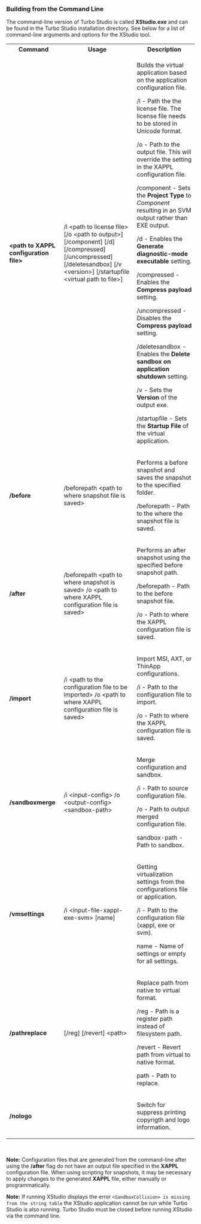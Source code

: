### Building from the Command Line

The command-line version of Turbo Studio is called <b>XStudio.exe</b> and can be found in the Turbo Studio installation directory. See below for a list of command-line arguments and options for the XStudio tool.

<table>
	<tr>
		<th>Command</th>
		<th>Usage</th>
		<th>Description</th>
	</tr>
	<tr>
        <td><strong><span>&lt;path to XAPPL configuration file&gt;</span></strong></td>
        <td><span>/l &lt;path to license file&gt; [/o &lt;path to output&gt;] [/component] [/d] [/compressed] [/uncompressed] [/deletesandbox] [/v &lt;version&gt;] [/startupfile &lt;virtual path to file&gt;]</span></td>
        <td>
            <p>Builds the virtual application based on the application configuration file.</p>
            <p>/l - Path the the license file. <span>The license file needs to be stored in Unicode format.</span></p>
            <p>/o - Path to the output file. This will override the setting in the XAPPL <span>configuration </span>file.</p>
            <p>/component - Sets the <strong>Project Type</strong> to <em>Component</em> resulting in an SVM output rather than EXE output.&nbsp;</p>
            <p>/d - Enables the <strong>Generate diagnostic-mode executable </strong>setting.</p>
            <p>/compressed - Enables the <strong>Compress payload</strong> setting.</p>
            <p>/uncompressed - Disables the <strong>Compress payload</strong> setting.</p>
            <p>/deletesandbox - Enables the <strong>Delete sandbox on application shutdown</strong> setting.</p>
            <p>/v - Sets the <strong>Version </strong>of the output exe.</p>
            <p>/startupfile - Sets the <strong>Startup File</strong> of the virtual application.</p>
        </td>
    </tr>
    <tr>
        <td>
            <p><strong>/before</strong></p>
        </td>
        <td>/beforepath &lt;path to where snapshot file is saved&gt;</td>
        <td>
            <p>Performs a before snapshot and saves the snapshot to the specified folder.</p>
            <p>/beforepath - Path to the where the snapshot file is saved.</p>
        </td>
    </tr>
    <tr>
        <td>
            <p><strong>/after</strong></p>
        </td>
        <td>
            <p>/beforepath &lt;path to where snapshot is saved&gt; /o &lt;path to where XAPPL configuration file is saved&gt;</p>
        </td>
        <td>
            <p>Performs an after snapshot using the specified before snapshot path.</p>
            <p>/beforepath - Path to the before snapshot file.</p>
            <p>/o - Path to where the XAPPL configuration file is saved.</p>
        </td>
    </tr>
    <tr>
        <td>
             <p><strong>/import</strong></p>
        </td>
        <td>/i &lt;path to the configuration file to be imported&gt; /o <span>&lt;path to where XAPPL configuration file is saved&gt;</span></td>
        <td>
            <p>Import MSI, AXT, or ThinApp configurations.</p>
            <p>/i - Path to the configuration file to import.</p>
            <p>/o - Path to where the <span>XAPPL configuration file is saved.</span></p>
        </td>
    </tr>
    <tr>
        <td>
             <p><strong>/sandboxmerge</strong></p>
        </td>
        <td>/i &lt;input-config&gt; /o &lt;output-config&gt; &lt;sandbox-path&gt;</td>
        <td>
            <p>Merge configuration and sandbox.</p>
            <p>/i - Path to source configuration file.</p>
            <p>/o - Path to output merged configuration file.</p>
            <p>sandbox-path - Path to sandbox.</p>
        </td>
    </tr>
    <tr>
        <td>
             <p><strong>/vmsettings</strong></p>
        </td>
        <td>/i &lt;input-file-xappl-exe-svm&gt [name]</td>
        <td>
            <p>Getting virtualization settings from the configurations file or application.</p>
            <p>/i - Path to the configuration file (xappl, exe or svm).</p>
            <p>name - Name of settings or empty for all settings.</p>
        </td>
    </tr>
    <tr>
        <td>
             <p><strong>/pathreplace</strong></p>
        </td>
        <td>[/reg] [/revert] &lt;path&gt</td>
        <td>
            <p>Replace path from native to virtual format.</p>
            <p>/reg - Path is a register path instead of filesystem path.</p>
            <p>/revert - Revert path from virtual to native format.</p>
            <p>path - Path to replace.</p>
        </td>
    </tr>
        <td>
             <p><strong>/nologo</strong></p>
        </td>
        <td></td>
        <td>
            <p>Switch for suppress printing copyrigth and logo information.</p>
        </td>
    </tr>
</table>
<br>

**Note:** Configuration files that are generated from the command-line after using the **/after** flag do not have an output file specified in the **XAPPL** configuration file. When using scripting for snapshots, it may be necessary to apply changes to the generated **XAPPL** file, either manually or programmatically.

**Note:** If running XStudio displays the error `<SandboxCollision> is missing from the string table` the XStudio application cannot be run while Turbo Studio is also running. Turbo Studio must be closed before running XStudio via the command line.
